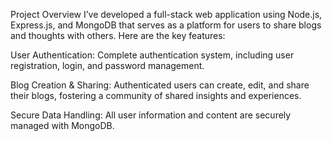 Project Overview
I’ve developed a full-stack web application using Node.js, Express.js, and MongoDB that serves as a platform for users to share blogs and thoughts with others. Here are the key features:

User Authentication: Complete authentication system, including user registration, login, and password management.

Blog Creation & Sharing: Authenticated users can create, edit, and share their blogs, fostering a community of shared insights and experiences.

Secure Data Handling: All user information and content are securely managed with MongoDB.

